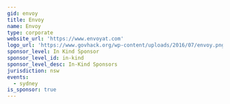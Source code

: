 ```yaml
---
gid: envoy
title: Envoy
name: Envoy
type: corporate
website_url: 'https://www.envoyat.com'
logo_url: 'https://www.govhack.org/wp-content/uploads/2016/07/envoy.png'
sponsor_level: In Kind Sponsor
sponsor_level_id: in-kind
sponsor_level_desc: In-Kind Sponsors
jurisdiction: nsw
events:
  - sydney
is_sponsor: true
---
```

